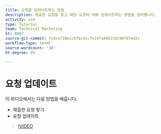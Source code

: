 ```yaml
---
title: 요청을 업데이트하는 방법
description: 제출한 요청을 찾고 해당 요청에 대해 업데이트하는 방법을 알아봅니다.
activity: use
type: Tutorial
team: Technical Marketing
kt: 8807
source-git-commit: 7cdce710ecc6fbcdccfe147a40623dc96f07ed2c
workflow-type: tm+mt
source-wordcount: '38'
ht-degree: 0%

---
```


# 요청 업데이트

이 비디오에서는 다음 방법을 배웁니다.

* 제출한 요청 찾기
* 요청 업데이트

>[!VIDEO](https://video.tv.adobe.com/v/336091/?quality=12)

<!---
Guide
Update a work request
--->